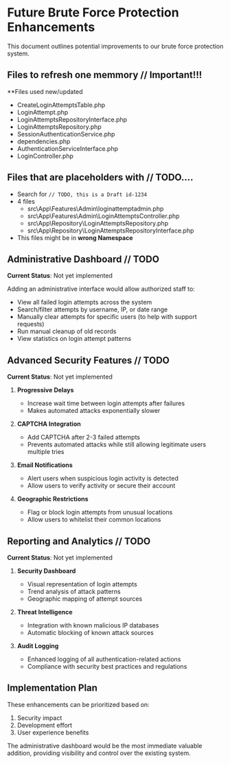 # Future Brute Force Protection Enhancements

This document outlines potential improvements to our brute force protection system.


## Files to refresh one memmory // Important!!!
**Files used new/updated
- CreateLoginAttemptsTable.php           
- LoginAttempt.php                 
- LoginAttemptsRepositoryInterface.php
- LoginAttemptsRepository.php
- SessionAuthenticationService.php    
- dependencies.php                      
- AuthenticationServiceInterface.php 
- LoginController.php 

## Files that are placeholders with // TODO....
- Search for `// TODO, this is a Draft id-1234`
- 4 files
    - src\App\Features\Admin\loginattemptadmin.php
    - src\App\Features\Admin\LoginAttemptsController.php
    - src\App\Repository\LoginAttemptsRepository.php
    - src\App\Repository\LoginAttemptsRepositoryInterface.php
- This files might be in **wrong Namespace**

## Administrative Dashboard // TODO

**Current Status**: Not yet implemented

Adding an administrative interface would allow authorized staff to:
- View all failed login attempts across the system
- Search/filter attempts by username, IP, or date range
- Manually clear attempts for specific users (to help with support requests)
- Run manual cleanup of old records
- View statistics on login attempt patterns

## Advanced Security Features  // TODO

**Current Status**: Not yet implemented

1. **Progressive Delays**
   - Increase wait time between login attempts after failures
   - Makes automated attacks exponentially slower

2. **CAPTCHA Integration**
   - Add CAPTCHA after 2-3 failed attempts
   - Prevents automated attacks while still allowing legitimate users multiple tries

3. **Email Notifications**
   - Alert users when suspicious login activity is detected
   - Allow users to verify activity or secure their account

4. **Geographic Restrictions**
   - Flag or block login attempts from unusual locations
   - Allow users to whitelist their common locations

## Reporting and Analytics  // TODO

**Current Status**: Not yet implemented

1. **Security Dashboard**
   - Visual representation of login attempts
   - Trend analysis of attack patterns
   - Geographic mapping of attempt sources

2. **Threat Intelligence**
   - Integration with known malicious IP databases
   - Automatic blocking of known attack sources

3. **Audit Logging**
   - Enhanced logging of all authentication-related actions
   - Compliance with security best practices and regulations

## Implementation Plan

These enhancements can be prioritized based on:
1. Security impact
2. Development effort
3. User experience benefits

The administrative dashboard would be the most immediate valuable addition, providing visibility and control over the existing system.